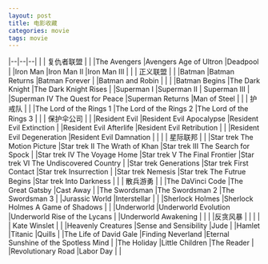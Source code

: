 ```yaml
---
layout: post
title: 电影收藏
categories: movie
tags: movie
--- 
```

|--|--|--|
|  | 复仇者联盟 |  |
|The Avengers |Avengers Age of Ultron |Deadpool |
|Iron Man |Iron Man II |Iron Man III |
|  | 正义联盟 |  |
|Batman |Batman Returns |Batman Forever |
|Batman and Robin |  |  |
|Batman Begins |The Dark Knight |The Dark Knight Rises |
|Superman I |Superman II | Superman III |
|Superman IV The Quest for Peace |Superman Returns |Man of Steel |
|  | 护戒队 |  |
|The Lord of the Rings 1 |The Lord of the Rings 2 |The Lord of the Rings 3 |
|  | 保护伞公司 |  |
|Resident Evil |Resident Evil Apocalypse |Resident Evil Extinction |
|Resident Evil Afterlife |Resident Evil Retribution |  |
|Resident Evil Degeneration |Resident Evil Damnation |  |
|  | 星际联邦 |  |
|Star trek The Motion Picture |Star trek II The Wrath of Khan |Star trek III The Search for Spock |
|Star trek IV The Voyage Home |Star trek V The Final Frontier |Star trek VI The Undiscovered Country |
|Star trek Generations |Star trek First Contact |Star trek Insurrection |
|Star trek Nemesis |Star trek The Futrue Begins |Star trek Into Darkness |
|  | 散兵游勇 |  |
|The DaVinci Code |The Great Gatsby |Cast Away |
|The Swordsman |The Swordsman 2 |The Swordsman 3 |
|Jurassic World |Interstellar |  |
|Sherlock Holmes |Sherlock Holmes A Game of Shadows |  |
|Underworld |Underworld Evolution |Underworld Rise of the Lycans |
|Underworld Awakening |  |  |
|反贪风暴 |  |  |
|  | Kate Winslet |  |
|Heavenly Creatures |Sense and Sensibility |Jude |
|Hamlet |Titanic |Quills |
|The Life of David Gale |Finding Neverland |Eternal Sunshine of the Spotless Mind |
|The Holiday |Little Children |The Reader |
|Revolutionary Road |Labor Day |  |

